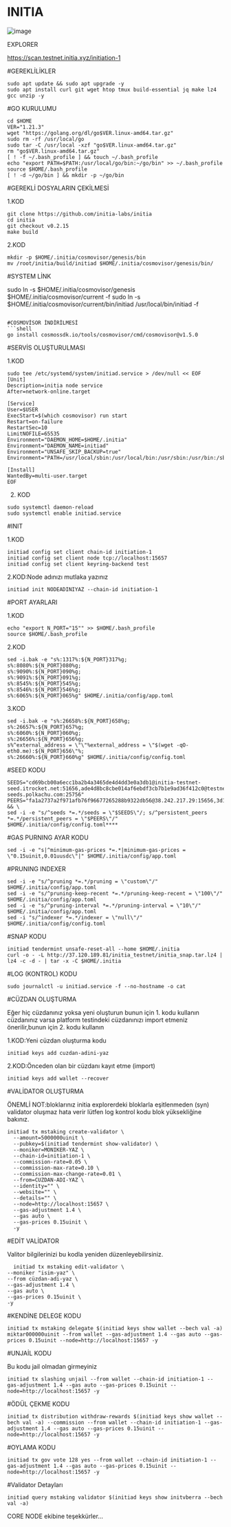 # INITIA
![image](https://github.com/ScanNodeSs/INITIA/assets/172748611/454b57df-987f-432c-af9d-d200f6bd4a19)




EXPLORER

https://scan.testnet.initia.xyz/initiation-1


#GEREKLİLİKLER

```shell
sudo apt update && sudo apt upgrade -y
sudo apt install curl git wget htop tmux build-essential jq make lz4 gcc unzip -y
```

#GO KURULUMU
```shell
cd $HOME
VER="1.21.3"
wget "https://golang.org/dl/go$VER.linux-amd64.tar.gz"
sudo rm -rf /usr/local/go
sudo tar -C /usr/local -xzf "go$VER.linux-amd64.tar.gz"
rm "go$VER.linux-amd64.tar.gz"
[ ! -f ~/.bash_profile ] && touch ~/.bash_profile
echo "export PATH=$PATH:/usr/local/go/bin:~/go/bin" >> ~/.bash_profile
source $HOME/.bash_profile
[ ! -d ~/go/bin ] && mkdir -p ~/go/bin
```


#GEREKLİ DOSYALARIN ÇEKİLMESİ


1.KOD
```shell
git clone https://github.com/initia-labs/initia
cd initia
git checkout v0.2.15
make build
```
2.KOD
```shell
mkdir -p $HOME/.initia/cosmovisor/genesis/bin
mv /root/initia/build/initiad $HOME/.initia/cosmovisor/genesis/bin/
```

#SYSTEM LİNK


sudo ln -s $HOME/.initia/cosmovisor/genesis $HOME/.initia/cosmovisor/current -f
sudo ln -s $HOME/.initia/cosmovisor/current/bin/initiad /usr/local/bin/initiad -f
```

#COSMOVİSOR İNDİRİLMESİ
```shell
go install cosmossdk.io/tools/cosmovisor/cmd/cosmovisor@v1.5.0
```

#SERVİS OLUŞTURULMASI



1.KOD
```shell
sudo tee /etc/systemd/system/initiad.service > /dev/null << EOF
[Unit]
Description=initia node service
After=network-online.target

[Service]
User=$USER
ExecStart=$(which cosmovisor) run start
Restart=on-failure
RestartSec=10
LimitNOFILE=65535
Environment="DAEMON_HOME=$HOME/.initia"
Environment="DAEMON_NAME=initiad"
Environment="UNSAFE_SKIP_BACKUP=true"
Environment="PATH=/usr/local/sbin:/usr/local/bin:/usr/sbin:/usr/bin:/sbin:/bin:/usr/games:/usr/local/games:/snap/bin:$HOME/.initia/cosmovisor/current/bin"

[Install]
WantedBy=multi-user.target
EOF
```
2. KOD
```shell
sudo systemctl daemon-reload
sudo systemctl enable initiad.service
```
#INIT

1.KOD

```shell
initiad config set client chain-id initiation-1
initiad config set client node tcp://localhost:15657
initiad config set client keyring-backend test
```
2.KOD:Node adınızı mutlaka yazınız

```shell
initiad init NODEADINIYAZ --chain-id initiation-1
```
#PORT AYARLARI

1.KOD

```shell
echo "export N_PORT="15"" >> $HOME/.bash_profile
source $HOME/.bash_profile
```
2.KOD

```shell
sed -i.bak -e "s%:1317%:${N_PORT}317%g;
s%:8080%:${N_PORT}080%g;
s%:9090%:${N_PORT}090%g;
s%:9091%:${N_PORT}091%g;
s%:8545%:${N_PORT}545%g;
s%:8546%:${N_PORT}546%g;
s%:6065%:${N_PORT}065%g" $HOME/.initia/config/app.toml
```

3.KOD

```shell
sed -i.bak -e "s%:26658%:${N_PORT}658%g;
s%:26657%:${N_PORT}657%g;
s%:6060%:${N_PORT}060%g;
s%:26656%:${N_PORT}656%g;
s%^external_address = \"\"%external_address = \"$(wget -qO- eth0.me):${N_PORT}656\"%;
s%:26660%:${N_PORT}660%g" $HOME/.initia/config/config.toml
```

#SEED KODU

```shell
SEEDS="cd69bcb00a6ecc1ba2b4a3465de4d4dd3e0a3db1@initia-testnet-seed.itrocket.net:51656,ade4d8bc8cbe014af6ebdf3cb7b1e9ad36f412c0@testnet-seeds.polkachu.com:25756"
PEERS="fa1a2737a2f971afb76f96677265288b9322db56@38.242.217.29:15656,3d1420fe98bfc8928d1bbd1cf2843bce00139a1e@84.46.247.4:14656,9f0ae0790fae9a2d327d8d6fe767b73eb8aa5c48@176.126.87.65:22656,ce4eb94dbb0abb8496347f4480d15027ab817088@31.220.76.14:26656,68bde047e9e4626e6d701cb784036959d9e75e3a@185.216.75.49:14656,92ad95d40cdb179fd5d6ab4b28a2e111cebb7386@149.50.111.209:14656,733b32a845afe208ae2f0ac525a2dcf2ed6799a9@161.97.105.175:14656,90e783357d29891e420939559a975d4fe4a494cc@185.223.93.191:26656,26fc32867cf3a5130cc2739a65804c51ed1afd0b@45.85.147.100:14656,2bcda81635d22fad329291d6ec6b45e0f821adc1@149.50.111.20:14656,1e387f4bd869f4e072f6b1c5add05011202feb91@195.179.229.53:26656,5a32a7b6b3967f867f9136fecc11cd805def19e9@152.53.14.247:17956,651f2535f76ed483e1c3c4adcca158a77d3c9afc@149.50.113.80:14656,6ad7310bc734115fb528bcda08d5995e4fc82803@194.195.87.173:14656,10144d4bc16ae03c0bc0674a1883a1298cd578de@83.171.249.192:14656,b23e5306b35d7039796069fa9c9b0ab2a883f2b1@84.247.162.207:27656,67b6ad099601545159704d6ae0fd37358c2c80aa@23.22.190.44:26656,161aac538322bb660dba7e5893a3d70602bdebac@95.216.2.176:26656,439f3f661eb1412133f4b310e1309b191a682367@86.48.1.138:14656,4478d15c1ef48f3a1b4e5036625df45ffa634f22@149.50.109.40:14656,de31968f3b35942b5a1123998ff0c4ebd3c3aae5@88.99.193.146:26656,6a6d164766341e4e4f56d0359f130a757f21851a@95.217.148.179:29656,8d2c34e523566e64988a9a40f364a0f08993d601@149.50.112.39:14656,57a9c6967bb9a0885b090d4a7108ff516fbc1be8@88.198.50.206:26656,0b108b734b37f3cee0217c6a65e8d5bff35fb45a@142.132.146.185:50156,04473116e3a85f144bad880b2275effb4220d763@149.50.114.165:14656,eddbd4b58fc21afa52329e42e920cf35cf10bf5e@94.72.116.120:14656,96f24b01f232135b7acd4a8b5e93572eb9d7a8cf@149.50.112.136:14656,269b6646a4102bebe4944ba2c6bd578745068e87@89.117.55.82:14656,86a96159def49322d7a3497138bd708a11ca3c79@149.50.111.144:14656,b49f285388716964f177bface1841522a6bb385a@149.50.111.150:14656,1c323cfcbb9f74d2260af06dcc8cae3c792d689d@149.50.113.198:14656,b2f6fd85e7ebf4eca72bfe24cbb482cf512644ae@161.97.83.155:14656,8d1ae8f595567ebcebb36484b2b4fa5a2bb33aca@84.46.251.85:14656,41453d8197207ce8834a672896eddf941f5b745e@125.131.208.75:26656,ca5600a076e5b165173a6e99614cbb964efd177e@178.254.39.176:16656,67c0f5b2e50a53a15d7f9cf34cacb1cb49b5dafd@194.163.191.73:14656,29ed6548da79f47c194449afa797c6389da1099a@149.50.113.169:14656,72b8b9f0e826fa9be3f5ab55f56e67d409f0cef8@185.197.250.199:51656,cd32aeb3f5d9a474128f75bdf5cd216c24dbfb65@75.119.131.26:14656,17b0fb616bae3fc2e6babf717e2ec132353142db@51.195.88.136:15674,6f06f63189972ba97c883a970af237703aefcde1@89.117.58.216:26656,0f1151f23c08acde3019196280f902ae0ae62bb3@51.83.236.99:26656,1eccf0b75519cdaa402a87469e25faab8d67b62d@185.192.97.24:26656,8db320e665dbe123af20c4a5c667a17dc146f4d0@149.50.96.153:26656,0f5e3f72b1dc6d657d65f4f6b74f0f32b69758fd@213.239.218.219:50156,e420cecc58552c067a4477984c665c2967524e9c@89.117.61.243:26656,c04526a0a50bd2d40aa957b9d6d6b1a0492f133a@146.190.132.179:26656,2b86a844710e83178ec33311c228e6a4b53a560a@5.78.105.174:44656,303155b38cb9f7d4d264c1f51379088e11d53e5b@45.10.154.243:33756,492474b468643c36883fa4b6fa47af2b5c2b8c19@193.46.243.32:14656,74ea98d53e1442f67d7aff05a2c597f4aa0d98c4@89.117.61.168:26656,b5a6a4e83f23035ceb245abda0cefceb8b49d5c5@164.68.100.187:15656,024b615f6a5e5a03e3a5929be65c06c0e8eaa706@217.76.51.182:17656,31de0f9d8d100bd8f94987f54efcaa28415e2806@162.0.226.227:26656,4692780b85a00b74d6332218ef989101b58e5b45@149.50.107.87:14656,f3c82922f38adc2271f4a8b4ccb90680eb048b11@149.50.113.42:14656,0168b241db9dd3ab64f3c9144f18b45170a1426a@84.54.23.111:17956,d704d363fb7e6c19df7f2e57b41e54d34ebb4bac@103.219.171.22:26656,1409825f99073ddd376e4579f594053ed2bd45f3@194.163.183.197:26656,b65c692cd179c9bd3e99c3a9d8ccfa7b2e3ec556@167.86.123.182:14656,b73ae4b3df5ea0c7827254f20b9cbc608f0dc69d@195.201.197.160:26656,0b81a3126dc9e3545c54a3fe7ddfc7dad01de448@149.50.113.244:14656,1902ac5c3388a2473e86e78acea67c24fc907ac4@149.50.109.19:14656,b9561cc582b2686d7e66816af6730d700f282fbe@65.108.201.18:51656,d9eaca310f734e7fe252408d48187452796d350c@157.173.192.85:656,c2912cdba5d52b835790b000709635286aba2c47@38.242.228.252:26656,32756a5b2576d48561d20e93544290019418d2a2@45.8.132.174:26656,a5ef95fb339efb76f9e9028000861bb99521511e@89.117.60.193:14656,e1e8624f456c6871e640975b6d961b6ead032cd7@38.242.240.202:26656,9c3ec4d1c63facd3c27f4375577bbfc3b216f188@45.10.154.165:26656,0f4ff5974f188dcad6d8d14abcd425d20adf2a14@194.242.57.198:14656,0028900e524f551614c4128aade4bf49f8988328@38.242.147.101:26656,81e87a0ac2e7665aa8e118509978b68869c1e720@159.89.108.133:26656,31f11dba738bcf979f1077f894f9d46f7e70f03d@149.50.109.61:14656,65017c82a3bf6437fc2466c14c0be12f5515aa93@149.50.114.137:14656,21cd203eb451f85dce0b87e5d08ffe4d8db24713@34.126.129.53:26656,bed55ace8bd4dfc3de2e50e4f96636cc24ce1728@38.242.148.54:26656,3b6a4c5ede20a38ad254909ac78ff73e0a4ca3b7@109.199.117.4:19656,cc42341dfd0b1327931cdb89f9bf61a6a9bf3a00@86.48.0.176:14656,557dcf2b571ee27225e56a3cf766abaeb23e9ff3@38.242.250.253:26656,461a060291521556ea8927e0ec1a78e39af5d919@207.180.236.138:26656,ff9dbc6bb53227ef94dc75ab1ddcaeb2404e1b0b@162.55.65.140:26656,b631f4a06b679e1979ff8974744b6d4e1dfcd0de@88.180.180.141:26656,6e2155096cdc1c178740415affc256882c44f671@38.242.255.182:14656,8f9f905d14b6283f9ab971b52e846202a41ad7f1@65.109.117.113:25756,06675e0711f347a6d63abf23d9dbee10c474208b@149.50.107.88:14656,911e6dc9b21cc37bf6c0b09e86a426304a927cfa@51.91.31.25:26656,c56ab2c4a718d781491218b02ca79bab5fe2f4d6@65.108.69.56:17956,d54ffe3c32de95269d1e05f0b0de22f631474dcd@75.119.139.23:26656,ac42ea16b0cf3d1a3def68fea7714f167baf3ee7@38.242.253.128:39656,50409fa407bc47fee29ce5c440d3e3bf110c2a42@161.97.101.38:14656,04319189c9ec7f7d39aaea2e3eb7153b34d9c754@149.50.114.45:14656,23dcf1e91dbcb6f8ce4daf0e91d5778d086f4045@45.8.133.207:26656,d9b8e50ac286b2e647e4b627935cd225b4c6ceaf@109.199.97.152:656,30444c032b7065451de1d94e6eff6bde1ec082c0@149.50.113.227:14656,a01b70f4e70eb4d0d6d9f43cdb75c032194ca539@45.8.133.210:15656,10f692a91b89c8ad2d7f90d6f1f01886fdaba4ac@173.249.21.251:26656,10f20a0f79f48736dad1e3538861f40d015a584d@167.86.124.160:14656,1c18aa30e98db215c226a5990f83fa868ec6be3d@149.50.113.200:14656,9fdb5d612cfef209e4b3816302943da1e0536ce9@65.108.131.189:26100,d9307b245c045f505edeeb823b9414d1b921727d@109.199.100.50:26656,ff98288d57c5bbb4aa5a1d5783c6b6d3aa152f95@148.113.6.114:26656,34b789bb9c2618418f14d5676d0f8f634f0c1fe8@149.50.114.42:14656,908aecde9bae2e902e0ca20d01dc381b142570d4@158.220.123.94:14656,33d0af5236224a7dac61447b71f5be723544778d@38.242.207.19:17956,3f6682ce84e5316441f4c8c614476d445256261a@194.113.67.157:26656,458777086d62fd0671104d033ea891c585bc7fe8@149.50.109.234:14656,0433409daa3ed448837a5bef5ef434013f1e7993@86.48.5.68:26656,8ce12c76df8416aa8dc9e624fffa39cbbe41391d@149.50.114.193:14656,739cf12fac108e6d0933e6476c43460b6014a93b@167.86.74.206:14656,7dad293c1bbb539b523afdd58f564c74f18e37cf@135.181.238.30:26656,52e94af65a17f46c6c47d6b41dc30a535565b9bb@149.50.111.117:14656,4f3e4826b7496b21eb85d4d9b558c29923787e03@149.50.109.227:14656,a98e47c02763d05f2a9623cb67e8e40e0d06504a@5.9.70.180:15674,7788ae0e47593edba4fb602654961e489c435d97@194.242.57.44:14656,7b14cf28c6f7ebec37a90702ffef009b2cf93106@195.201.169.186:26656,86e1e99ad62b6f5b46bed0001bf947c4255d2dce@144.91.70.205:14656,780d5f14bfc092493a22f0a4a3c55fbe510e5d92@173.249.51.77:14656,0b1613dc0af34bd910f25aeb0bd35c51d6c7a226@164.68.102.43:14656,3faaa07eb466328e75dcf79778c4f550f5fffc1a@94.232.244.80:26656,eafdd2627f19ee8d01a01c70c066d1339c358715@149.50.109.246:14656,297fec5674eec9fbd63b10d6e39c86bd71d6a95e@154.26.130.65:17956,548e26b95b895efc964b08a6b2e991c6d5a6791d@142.132.151.35:15674,b8c2deec30e6956322ed97aa2b2c5ae05f22d87e@51.79.230.130:17956,450b1409f7d4c1f837ba4f33a106735b996d5ee8@149.50.112.35:14656,f0ce538966f453b6b972cbd4f98ab82c2da00422@149.50.109.211:14656,a113be602a379b93604884b17c49275c64661c7a@89.117.60.52:14656,6e2eed68ac5442dc9e8ef5878ce17dda7553e019@173.212.247.166:14656,cbb69270978528e176271520200c9df05101c6b8@149.50.114.240:14656,7a221dacb34a2781c214387f9a9fbc6e3f722d74@149.50.114.138:14656,7aa00d964f3cbc8cefd29fa119aa35420fd12fc5@149.50.109.137:14656,bd4ad0aace54be4115943a0e896ee32cb386a988@185.234.69.39:14656,91a0f975e2cc49d1a90724036a9df7005c7f9e4b@93.188.162.253:26656,3d21bfb9c91be253dbdfaac52588b9e1855fa233@84.46.243.10:14656,e6e71f252fea56684d825b1c47df37d6f5437354@5.9.104.206:26656,a74f835c701ba815aa3b708e4dcb8dc0e1b01a14@144.91.79.33:14656,f587d09754197a00ef026fe2e3e1936113554bd7@5.180.24.17:26656,875ee19218c201f2482e29db67a8cebe072f86b6@183.110.214.229:26656,4b558d7224dca471655bb16eded79d47f0bac5ed@213.199.63.29:39656,8991127b6aba6d834bfcde97130b8970db2db123@43.133.57.18:27656,86ef54e9beb4fd5bdd94d8f26a57b1cf3a3aa269@65.108.129.239:26656,afcad4e5bd4f22449bbd600230224575a6ba190c@149.50.114.37:14656,8dc312bc7caba46f001a73449170d050387c915a@149.50.107.240:14656,3866d5a8fcecc3647511ffd938066a801bf41731@149.50.107.200:14656,6387826b3b325138ba6d11650b1d2fdfdf18a4d2@149.50.111.33:14656,10b173a6c692fc1d258c10689e7adbc6d0b22ce3@162.55.242.213:55656,8c5932cf40c1c3007fbd97c9d21c09821b8a0f52@154.26.138.31:26656,fd53d70bbee23775d2d9142894e4229321eca214@109.199.98.178:16656,f4e17f407bdae3aaccec2315e98caf422fbbd993@161.97.136.152:26656,6d90dd5e75f1fd70915639bab7bf89560f1b952d@149.50.107.31:14656,4b1f84f5d332b7bc60e857f2bfde6361b2168fb3@95.217.100.225:17956,76b0ee2d10ac4f1fef1b210b0364b15f8fa25d72@94.72.116.147:14656,697cd70147c7fcd16cf00ad39fe1217a35e2db15@38.58.183.3:31656,a1910e8378bd6c224d2ab54ed3ad8570da515207@37.27.117.213:37656,e4285d88ae124a6ba1446bdc5340ec8446aa46e8@193.34.213.76:26656,3454bd4fe68948de5c568e214ca50cb049f70710@75.119.133.37:26656,bd225058c6a00d0b92b1d02c0299e83511ddcb54@38.242.193.24:53456,745e4f73e0d77d34dab6f2e2cbac96ac7fc15786@85.190.242.204:26656,cd61235a2b8de8b5f421eeabd1ad5c23371587e8@65.109.30.35:15656,66abd758f6971eb8227fc54d11cb56ca1ca280e6@65.109.113.251:13656,59fb8058c2a682e96f529056d0b1bd8f40cfff7f@38.242.214.145:26656,277a8eb7cd42f96c2339864640d96d3c417e003c@31.220.89.15:26656,c1d07588f2e116090e43dbbd58f34b2b449ca518@194.163.174.193:26656,947868b49bf1821344cb482cf09addfd8c744967@65.109.28.27:51656,a82c32e142fd6535d32f67b7c3f63c26f09c316e@144.91.70.48:14656,0edfd664a49319e71813371ba61aa47716a6dc96@123.101.108.245:53456,c28827cb96c14c905b127b92065a3fb4cd77d7f6@134.209.85.88:25756,5158609391487f6d03d15ccfd5cb863e2272543b@88.99.61.53:37656" && \
sed -i -e "s/^seeds *=.*/seeds = \"$SEEDS\"/; s/^persistent_peers *=.*/persistent_peers = \"$PEERS\"/" $HOME/.initia/config/config.toml****
```


#GAS PURNING AYAR KODU

```shell
sed -i -e "s|^minimum-gas-prices *=.*|minimum-gas-prices = \"0.15uinit,0.01uusdc\"|" $HOME/.initia/config/app.toml
```

#PRUNING INDEXER

```shell
sed -i -e "s/^pruning *=.*/pruning = \"custom\"/" $HOME/.initia/config/app.toml
sed -i -e "s/^pruning-keep-recent *=.*/pruning-keep-recent = \"100\"/" $HOME/.initia/config/app.toml
sed -i -e "s/^pruning-interval *=.*/pruning-interval = \"10\"/" $HOME/.initia/config/app.toml
sed -i "s/^indexer *=.*/indexer = \"null\"/" $HOME/.initia/config/config.toml
```



#SNAP KODU
```shell
initiad tendermint unsafe-reset-all --home $HOME/.initia
curl -o - -L http://37.120.189.81/initia_testnet/initia_snap.tar.lz4 | lz4 -c -d - | tar -x -C $HOME/.initia
```
#LOG (KONTROL) KODU
```shell
sudo journalctl -u initiad.service -f --no-hostname -o cat
```


#CÜZDAN OLUŞTURMA

Eğer hiç cüzdanınız yoksa yeni oluşturun bunun için 1. kodu kullanın cüzdanınız varsa platform testindeki cüzdanınızı import etmeniz önerilir,bunun için 2. kodu kullanın

1.KOD:Yeni cüzdan oluşturma kodu

```shell
initiad keys add cuzdan-adini-yaz
```

2.KOD:Önceden olan bir cüzdanı kayıt etme (import)

```shell
initiad keys add wallet --recover
```


#VALİDATOR OLUŞTURMA

ÖNEMLİ NOT:bloklarınız initia explorerdeki bloklarla eşitlenmeden (syn) validator oluşmaz hata verir lütfen log kontrol kodu blok yüksekliğine bakınız.

```shell
initiad tx mstaking create-validator \
  --amount=5000000uinit \
  --pubkey=$(initiad tendermint show-validator) \
  --moniker=MONIKER-YAZ \
  --chain-id=initiation-1 \
  --commission-rate=0.05 \
  --commission-max-rate=0.10 \
  --commission-max-change-rate=0.01 \
  --from=CUZDAN-ADI-YAZ \
  --identity="" \
  --website="" \
  --details="" \
  --node=http://localhost:15657 \
  --gas-adjustment 1.4 \
  --gas auto \
  --gas-prices 0.15uinit \
  -y
```

#EDİT VALİDATOR

Valitor bilgilerinizi bu kodla yeniden düzenleyebilirsiniz.


```shell
  initiad tx mstaking edit-validator \
--moniker "isim-yaz" \
--from cüzdan-adi-yaz \
--gas-adjustment 1.4 \
--gas auto \
--gas-prices 0.15uinit \
-y
```

#KENDİNE DELEGE KODU
```shell
initiad tx mstaking delegate $(initiad keys show wallet --bech val -a)  miktar000000uinit --from wallet --gas-adjustment 1.4 --gas auto --gas-prices 0.15uinit --node=http://localhost:15657 -y
```


#UNJAİL KODU

Bu kodu jail olmadan girmeyiniz

```shell
initiad tx slashing unjail --from wallet --chain-id initiation-1 --gas-adjustment 1.4 --gas auto --gas-prices 0.15uinit --node=http://localhost:15657 -y
```

#ÖDÜL ÇEKME KODU
```shell
initiad tx distribution withdraw-rewards $(initiad keys show wallet --bech val -a) --commission --from wallet --chain-id initiation-1 --gas-adjustment 1.4 --gas auto --gas-prices 0.15uinit --node=http://localhost:15657 -y
```
#OYLAMA KODU

```shell
initiad tx gov vote 128 yes --from wallet --chain-id initiation-1 --gas-adjustment 1.4 --gas auto --gas-prices 0.15uinit --node=http://localhost:15657 -y
```


#Validator Detayları

```shell
initiad query mstaking validator $(initiad keys show initvberra --bech val -a)
```

CORE NODE ekibine teşekkürler...
